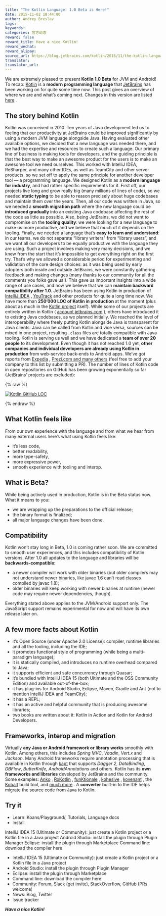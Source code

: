 ```yaml
---
title: "The Kotlin Language: 1.0 Beta is Here!"
date: 2015-11-02 18:44:00
author: Andrey Breslav
tags:
keywords:
categories: 官方动态
reward: false
reward_title: Have a nice Kotlin!
reward_wechat:
reward_alipay:
source_url: https://blog.jetbrains.com/kotlin/2015/11/the-kotlin-language-1-0-beta-is-here/
translator:
translator_url:
---
```


We are extremely pleased to present **Kotlin 1.0 Beta** for JVM and Android!
To recap: [Kotlin](https://kotlinlang.org/) is a **modern programming language** that [JetBrains](https://www.jetbrains.com/) has been working on for quite some time now.
This post gives an overview of where we are and what’s coming next. Changes in this version are listed [here](https://github.com/JetBrains/kotlin/releases/tag/build-1.0.0-beta-1103) .
## The story behind Kotlin

Kotlin was conceived in 2010. Ten years of Java development led us to feeling that our productivity at JetBrains could be improved significantly by using a modern JVM language alongside Java. Having evaluated other available options, we decided that a new language was needed there, and we had the expertise and resources to create such a language. Our primary line of business is making tools for developers, and the guiding principle is that the best way to make an awesome product for the users is to make an awesome tool we need ourselves. This worked with IntelliJ IDEA, ReSharper, and many other IDEs, as well as TeamCity and other server products, so we set off to apply the same principle for another developer tool — a programming language. <span id="more-3005"></span>
We designed Kotlin as a **modern language for industry**, and had rather specific requirements for it. First off, our projects live long and grow really big (many millions of lines of code), so we needed **static typing** to be able to reason precisely about huge codebases and maintain them over the years. Then, all our code was written in Java, so we needed a **smooth migration path** where the new language could be **introduced gradually** into an existing Java codebase affecting the rest of the code as little as possible. Also, being JetBrains, we did not want to compromise on the **tooling quality**: we were looking for a new language to make us more productive, and we believe that much of it depends on the tooling. Finally, we needed a language that’s **easy to learn and understand**: in our teams, we do not separate “library writers” from “library users”, and we want all our developers to be equally productive with the language they are using.
Such a project involves making very many decisions, and we knew from the start that it’s impossible to get everything right on the first try. That’s why we allowed a considerable period for experimenting and validation of the core design choices: as it was being used by early adopters both inside and outside JetBrains, we were constantly gathering feedback and making changes (many thanks to our community for all the comments you folks gave us!). This gave us important insights into a wide range of use cases, and now we believe that we can **maintain backward compatibility after 1.0**.
JetBrains has been using Kotlin in production of [IntelliJ IDEA](https://www.jetbrains.com/idea/) , [YouTrack](https://www.jetbrains.com/youtrack/) and other products for quite a long time now. We have more than **250’000 LOC of Kotlin in production** at the moment (plus about as much in the [Kotlin project](https://github.com/JetBrains/kotlin) itself). While some of our projects are entirely written in Kotlin ( [account.jetbrains.com](https://account.jetbrains.com) ), others have introduced it to existing Java codebases, as we planned initially. We reached the level of interoperability where freely putting Kotlin alongside Java is transparent for Java clients: Java can be called from Kotlin and vice versa, sources can be mixed in one project, resulting `.class` files are totally compatible with Java tooling.
Kotlin is serving us well and we have dedicated a **team of over 20 people** to its development.
Even though it has not reached 1.0 yet, **other companies and individual developers are already using Kotlin in production** from web-service back-ends to Android apps. We’ve got reports from [Expedia](https://twitter.com/fleurchild/status/636965650536108032) , [Prezi.com and many others](https://github.com/JetBrains/kotlin-web-site/blob/master/_data/companies-using-kotlin.yml) (feel free to add your company to this list by submitting a PR).
The number of lines of Kotlin code in open repositories on GitHub has been growing exponentially so far (JetBrains’ projects are excluded):

{% raw %}
<p><a href="https://i1.wp.com/blog.jetbrains.com/kotlin/files/2015/11/Kotlin-GitHub-LOC.png"><img alt="Kotlin GitHub LOC" class="alignleft size-full wp-image-3069" data-recalc-dims="1" src="https://i1.wp.com/blog.jetbrains.com/kotlin/files/2015/11/Kotlin-GitHub-LOC.png?resize=640%2C279&amp;ssl=1"/></a></p>
{% endraw %}

## What Kotlin feels like

From our own experience with the language and from what we hear from many external users here’s what using Kotlin feels like:

* it’s less code,
* better readability,
* more type-safety,
* more expressive power,
* smooth experience with tooling and interop.

## What is Beta?

While being actively used in production, Kotlin is in the Beta status now. What it means to you:

* we are wrapping up the preparations to the official release;
* the binary format is finalized;
* all major language changes have been done.

## Compatibility

Kotlin won’t stay long in Beta, 1.0 is coming rather soon.
We are committed to smooth user experiences, and this includes compatibility of Kotlin versions. After 1.0 all updates to the language and libraries will be **backwards-compatible**:

* a newer compiler will work with older binaries (but older compilers may not understand newer binaries, like javac 1.6 can’t read classes compiled by javac 1.8);
* older binaries will keep working with newer binaries at runtime (newer code may require newer dependencies, though).

Everything stated above applies to the JVM/Android support only. The JavaScript support remains experimental for now and will have its own  release later on.
## A few more facts about Kotlin


* it’s Open Source (under Apache 2.0 License): compiler, runtime libraries and all the tooling, including the IDE;
* it promotes functional style of programming (while being a multi-paradigm language);
* it is statically compiled, and  introduces no runtime overhead compared to Java;
* it supports efficient and safe concurrency through Quasar;
* it’s bundled with IntelliJ IDEA 15 (both Ultimate and the OSS Community Edition) and available out-of-the-box;
* it has plug-ins for Android Studio, Eclipse, Maven, Gradle and Ant (not to mention IntelliJ IDEA and TeamCity);
* it has a REPL;
* it has an active and helpful community that is producing awesome libraries;
* two books are written about it: Kotlin in Action and Kotlin for Android Developers.

## Frameworks, interop and migration

Virtually **any Java or Android framework or library works** smoothly with Kotlin. Among others, this includes *Spring MVC*, *Vaadin*, *Vert.x* and *Jackson*. Many Android frameworks require annotation processing that is available in Kotlin through [kapt](http://blog.jetbrains.com/kotlin/2015/06/better-annotation-processing-supporting-stubs-in-kapt/) that supports *Dagger 2*, *DataBinding*, *DBFlow*, *ButterKnife*, *AndroidAnnotations* and others.
Kotlin has its **own frameworks and libraries** developed by JetBrains and the community. Some examples: [Anko](https://github.com/JetBrains/anko) , [RxKotlin](https://github.com/ReactiveX/RxKotlin) , [funKtionale](https://github.com/MarioAriasC/funKTionale) , [kohesive](https://github.com/kohesive/) , [kovenant](https://github.com/mplatvoet/kovenant) , the [Kobalt](http://beust.com/kobalt) build tool, and [much more](https://kotlinlang.org/docs/resources.html) .
A **converter** built-in to the IDE helps migrate the source code from Java to Kotlin.
## Try it


* Learn: Koans/Playground/, Tutorials, Language docs
* Install

IntelliJ IDEA 15 (Ultimate or Community): just create a Kotlin project or a Kotlin file in a Java project
Android Studio: install the plugin through Plugin Manager
Eclipse: install the plugin through Marketplace
Command line: download the compiler here
* IntelliJ IDEA 15 (Ultimate or Community): just create a Kotlin project or a Kotlin file in a Java project
* Android Studio: install the plugin through Plugin Manager
* Eclipse: install the plugin through Marketplace
* Command line: download the compiler here
* Community: Forum, Slack (get invite), StackOverflow, GitHub (PRs welcome)
* News: Blog, Twitter
* Issue tracker

***Have a nice Kotlin!***
